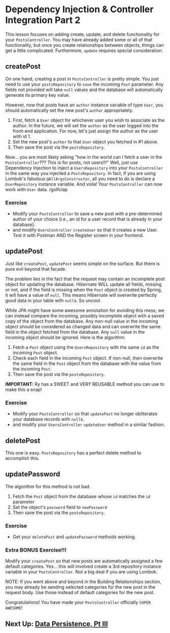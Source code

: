
# Dependency Injection & Controller Integration Part 2

This lesson focuses on adding create, update, and delete functionality for your `PostsController`. You may have already added some or all of that functionality, but once you create relationships between objects, things can get a little complicated. Furthermore, `update` requires special consideration.

## createPost

On one hand, creating a post in `PostsController` is pretty simple. You just need to use your `postsRepository` to `save` the incoming `Post` parameter. Any fields not provided will take `null` values and the database will automatically generate its primary key value.

However, now that posts have an `author` instance variable of type `User`, you should automatically set the new post's `author` appropriately. 
1. First, fetch a `User` object for whichever user you wish to associate as the author. In the future, we will set the `author` as the user logged into the front-end application. For now, let's just assign the author as the user with id 1.
2. Set the new post's `author` to that `User` object you fetched in #1 above.
3. Then save the post via the `postsRepository`.

Now... you are most likely asking "how in the world can I fetch a user in the `PostsController`??? This is for posts, not users!!!" 
Well, just use Dependency Injection to inject a `UsersRepository` into your `PostsController` in the same way you injected a `PostsRepository`. In fact, if you are using Lombok's fabulous `@AllArgsConstructor`, all you need to do is declare a `UserRepository` instance variable. And voila! Your `PostsController` can now work with `User` data. /golfclap

### Exercise

- Modify your `PostsController` to save a new post with a pre-determined author of your choice (i.e., an id for a user record that is already in your database).
- and modify `UsersController` `createUser` so that it creates a new User. Test it with Postman AND the Register screen in your frontend.

## updatePost

Just like `createPost`, `updatePost` seems simple on the surface. But there is pure evil beyond that facade.

The problem lies in the fact that the request may contain an incomplete post object for updating the database. Hibernate WILL update all fields, missing or not, and if the field is missing when the `Post` object is created by Spring, it will have a value of `null`. This means Hibernate will overwrite perfectly good data in your table with `null`s. So uncool.

While JPA might have some awesome annotation for avoiding this mess, we can instead compare the incoming, possibly incomplete object with a saved copy of the object from the database. Any non-null value in the incoming object should be considered as changed data and can overwrite the same field in the object fetched from the database. Any `null` value in the incoming object should be ignored. Here is the algorithm:
1. Fetch a `Post` object using the `UsersRepository` with the same `id` as the incoming `Post` object.
2. Check each field in the incoming `Post` object. If non-null, then overwrite the same field in the `Post` object from the database with the value from the incoming `Post`.
3. Then save the post via the `postsRepository`.

**IMPORTANT:** Ry has a SWEET and VERY REUSABLE method you can use to make this a snap!

### Exercise

- Modify your `PostsController` so that `updatePost` no longer obliterates your database records with `null`s.
- and modify your `UsersController` `updateUser` method in a similar fashion.

## deletePost

This one is easy. `PostsRepository` has a perfect delete method to accomplish this.

## updatePassword

The algorithm for this method is not bad.
1. Fetch the `Post` object from the database whose `id` matches the `id` parameter
2. Set the object's `password` field to `newPassword`
3. Then save the post via the `postsRepository`.

### Exercise

- Get your `deletePost` and `updatePassword` methods working.

### Extra BONUS Exercise!!!

Modify your `createPost` so that new posts are automatically assigned a few default categories. Yes... this will involved create a 3rd repository instance variable in your `PostsController`. Not a big deal if you are using Lombok.

NOTE: If you went above and beyond in the Building Relationships section, you may already be sending selected categories for the new post in the request body. Use those instead of default categories for the new post.


Congratulations! You have made your `PostsController` officially `SUPER AWESOME`!

## Next Up: [Data Persistence, Pt III](14-data-persistence-iii.md)

